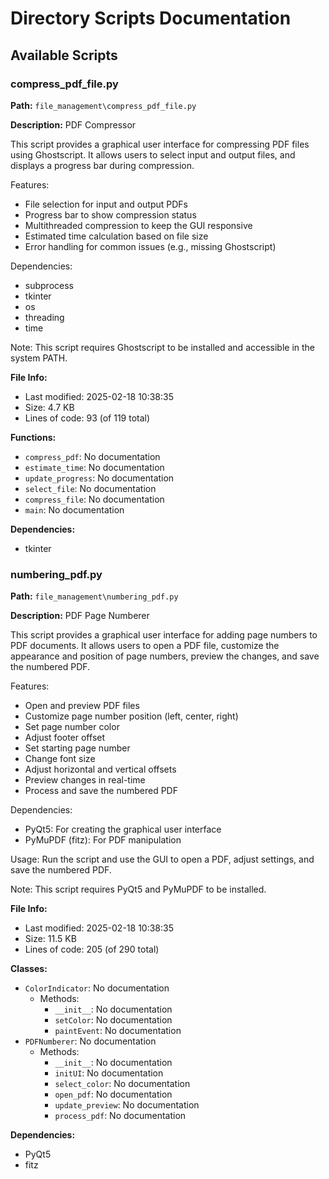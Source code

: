 # Directory Scripts Documentation

## Available Scripts


### compress_pdf_file.py

**Path:** `file_management\compress_pdf_file.py`

**Description:**
PDF Compressor

This script provides a graphical user interface for compressing PDF files using Ghostscript.
It allows users to select input and output files, and displays a progress bar during compression.

Features:
- File selection for input and output PDFs
- Progress bar to show compression status
- Multithreaded compression to keep the GUI responsive
- Estimated time calculation based on file size
- Error handling for common issues (e.g., missing Ghostscript)

Dependencies:
- subprocess
- tkinter
- os
- threading
- time

Note: This script requires Ghostscript to be installed and accessible in the system PATH.

**File Info:**
- Last modified: 2025-02-18 10:38:35
- Size: 4.7 KB
- Lines of code: 93 (of 119 total)

**Functions:**
- `compress_pdf`: No documentation
- `estimate_time`: No documentation
- `update_progress`: No documentation
- `select_file`: No documentation
- `compress_file`: No documentation
- `main`: No documentation

**Dependencies:**
- tkinter

### numbering_pdf.py

**Path:** `file_management\numbering_pdf.py`

**Description:**
PDF Page Numberer

This script provides a graphical user interface for adding page numbers to PDF documents.
It allows users to open a PDF file, customize the appearance and position of page numbers,
preview the changes, and save the numbered PDF.

Features:
- Open and preview PDF files
- Customize page number position (left, center, right)
- Set page number color
- Adjust footer offset
- Set starting page number
- Change font size
- Adjust horizontal and vertical offsets
- Preview changes in real-time
- Process and save the numbered PDF

Dependencies:
- PyQt5: For creating the graphical user interface
- PyMuPDF (fitz): For PDF manipulation

Usage:
Run the script and use the GUI to open a PDF, adjust settings, and save the numbered PDF.

Note: This script requires PyQt5 and PyMuPDF to be installed.

**File Info:**
- Last modified: 2025-02-18 10:38:35
- Size: 11.5 KB
- Lines of code: 205 (of 290 total)

**Classes:**
- `ColorIndicator`: No documentation
  - Methods:
    - `__init__`: No documentation
    - `setColor`: No documentation
    - `paintEvent`: No documentation
- `PDFNumberer`: No documentation
  - Methods:
    - `__init__`: No documentation
    - `initUI`: No documentation
    - `select_color`: No documentation
    - `open_pdf`: No documentation
    - `update_preview`: No documentation
    - `process_pdf`: No documentation

**Dependencies:**
- PyQt5
- fitz